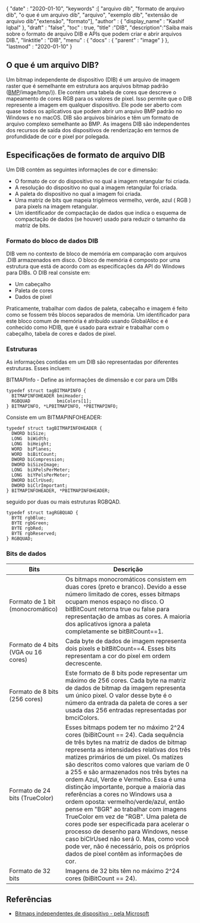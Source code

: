 {
  "date" : "2020-01-10",
  "keywords" :[ "arquivo dib", "formato de arquivo dib", "o que é um arquivo dib", "arquivo", "exemplo dib", "extensão de arquivo dib","extensão", "formato"],
  "author" : {
    "display_name" : "Kashif Iqbal"
},
  "draft" : "false",
  "toc" : true,
  "title" :"DIB",
  "description":"Saiba mais sobre o formato de arquivo DIB e APIs que podem criar e abrir arquivos DIB.",
  "linktitle" : "DIB",
  "menu" : {
    "docs" : {
      "parent" : "image"
}
},
  "lastmod" : "2020-01-10"
}

## O que é um arquivo DIB?

Um bitmap independente de dispositivo (DIB) é um arquivo de imagem raster que é semelhante em estrutura aos arquivos bitmap padrão ([BMP]()/image/bmp/)). Ele contém uma tabela de cores que descreve o mapeamento de cores RGB para os valores de pixel. Isso permite que o DIB represente a imagem em qualquer dispositivo. Ele pode ser aberto com quase todos os aplicativos que podem abrir um arquivo BMP padrão no Windows e no macOS. DIB são arquivos binários e têm um formato de arquivo complexo semelhante ao BMP. As imagens DIB são independentes dos recursos de saída dos dispositivos de renderização em termos de profundidade de cor e pixel por polegada.

## Especificações de formato de arquivo DIB ##
Um DIB contém as seguintes informações de cor e dimensão:

* O formato de cor do dispositivo no qual a imagem retangular foi criada.
* A resolução do dispositivo no qual a imagem retangular foi criada.
* A paleta do dispositivo no qual a imagem foi criada.
* Uma matriz de bits que mapeia trigêmeos vermelho, verde, azul ( RGB ) para pixels na imagem retangular.
* Um identificador de compactação de dados que indica o esquema de compactação de dados (se houver) usado para reduzir o tamanho da matriz de bits.

### Formato do bloco de dados DIB ###

DIB vem no contexto de bloco de memória em comparação com arquivos .DIB armazenados em disco. O bloco de memória é composto por uma estrutura que está de acordo com as especificações da API do Windows para DIBs. O DIB real consiste em:
* Um cabeçalho
* Paleta de cores
* Dados de pixel

Praticamente, trabalhar com dados de paleta, cabeçalho e imagem é feito como se fossem três blocos separados de memória. Um identificador para este bloco comum de memória é atribuído usando GlobalAlloc e é conhecido como HDIB, que é usado para extrair e trabalhar com o cabeçalho, tabela de cores e dados de pixel.

### Estruturas ###
As informações contidas em um DIB são representadas por diferentes estruturas. Esses incluem:

BITMAPInfo - Define as informações de dimensão e cor para um DIBs
```
typedef struct tagBITMAPINFO {
  BITMAPINFOHEADER bmiHeader;
  RGBQUAD          bmiColors[1];
} BITMAPINFO, *LPBITMAPINFO, *PBITMAPINFO;
```
Consiste em um BITMAPINFOHEADER:

```
typedef struct tagBITMAPINFOHEADER {
  DWORD biSize;
  LONG  biWidth;
  LONG  biHeight;
  WORD  biPlanes;
  WORD  biBitCount;
  DWORD biCompression;
  DWORD biSizeImage;
  LONG  biXPelsPerMeter;
  LONG  biYPelsPerMeter;
  DWORD biClrUsed;
  DWORD biClrImportant;
} BITMAPINFOHEADER, *PBITMAPINFOHEADER;
```
seguido por duas ou mais estruturas RGBQAD.

```
typedef struct tagRGBQUAD {
  BYTE rgbBlue;
  BYTE rgbGreen;
  BYTE rgbRed;
  BYTE rgbReserved;
} RGBQUAD;
```
### Bits de dados ###
|Bits|Descrição|
---|---|
|Formato de 1 bit (monocromático)|Os bitmaps monocromáticos consistem em duas cores (preto e branco). Devido a esse número limitado de cores, esses bitmaps ocupam menos espaço no disco. O bitBitCount retorna true ou false para representação de ambas as cores. A maioria dos aplicativos ignora a paleta completamente se bitBitCount==1.
|Formato de 4 bits (VGA ou 16 cores)|Cada byte de dados de imagem representa dois pixels e bitBitCount==4. Esses bits representam a cor do pixel em ordem decrescente.
|Formato de 8 bits (256 cores)|Este formato de 8 bits pode representar um máximo de 256 cores. Cada byte na matriz de dados de bitmap da imagem representa um único pixel. O valor desse byte é o número da entrada da paleta de cores a ser usada das 256 entradas representadas por bmciColors.
|Formato de 24 bits (TrueColor)|Esses bitmaps podem ter no máximo 2^24 cores (biBitCount == 24). Cada sequência de três bytes na matriz de dados de bitmap representa as intensidades relativas dos três matizes primários de um pixel. Os matizes são descritos como valores que variam de 0 a 255 e são armazenados nos três bytes na ordem Azul, Verde e Vermelho. Essa é uma distinção importante, porque a maioria das referências a cores no Windows usa a ordem oposta: vermelho/verde/azul, então pense em "BGR" ao trabalhar com imagens TrueColor em vez de "RGB". Uma paleta de cores pode ser especificada para acelerar o processo de desenho para Windows, nesse caso biClrUsed não será 0. Mas, como você pode ver, não é necessário, pois os próprios dados de pixel contêm as informações de cor.
|Formato de 32 bits|Imagens de 32 bits têm no máximo 2^24 cores (biBitCount == 24).

## Referências ##
* [Bitmaps independentes de dispositivo - pela Microsoft](https://learn.microsoft.com/en-us/windows/win32/gdi/device-independent-bitmaps)


